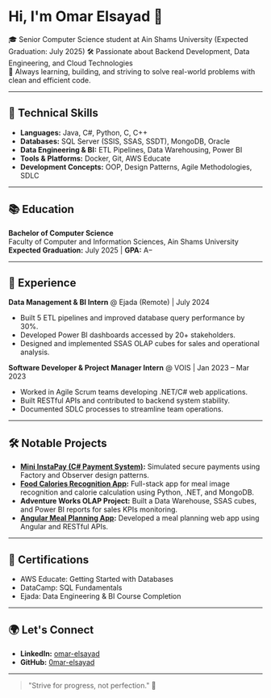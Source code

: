 # Hi, I'm Omar Elsayad 👋

🎓 Senior Computer Science student at Ain Shams University (Expected Graduation: July 2025) 
🛠️ Passionate about Backend Development, Data Engineering, and Cloud Technologies  
🚀 Always learning, building, and striving to solve real-world problems with clean and efficient code.

---

## 🔧 Technical Skills
- **Languages:** Java, C#, Python, C, C++
- **Databases:** SQL Server (SSIS, SSAS, SSDT), MongoDB, Oracle
- **Data Engineering & BI:** ETL Pipelines, Data Warehousing, Power BI
- **Tools & Platforms:** Docker, Git, AWS Educate
- **Development Concepts:** OOP, Design Patterns, Agile Methodologies, SDLC

---

## 📚 Education
**Bachelor of Computer Science**  
Faculty of Computer and Information Sciences, Ain Shams University  
**Expected Graduation:** July 2025 | **GPA:** A−

---

## 💼 Experience
**Data Management & BI Intern** @ Ejada (Remote) | July 2024  
- Built 5 ETL pipelines and improved database query performance by 30%.
- Developed Power BI dashboards accessed by 20+ stakeholders.
- Designed and implemented SSAS OLAP cubes for sales and operational analysis.

**Software Developer & Project Manager Intern** @ VOIS | Jan 2023 – Mar 2023  
- Worked in Agile Scrum teams developing .NET/C# web applications.
- Built RESTful APIs and contributed to backend system stability.
- Documented SDLC processes to streamline team operations.

---

## 🛠️ Notable Projects
- **[Mini InstaPay (C# Payment System)](https://github.com/Amrkhaledd13/Mini-InstaPay):** Simulated secure payments using Factory and Observer design patterns.
- **[Food Calories Recognition App](https://github.com/wantedali/Food_Calories):** Full-stack app for meal image recognition and calorie calculation using Python, .NET, and MongoDB.
- **Adventure Works OLAP Project:** Built a Data Warehouse, SSAS cubes, and Power BI reports for sales KPIs monitoring.
- **[Angular Meal Planning App](https://github.com/OmarSaid35/Meal_Planning):** Developed a meal planning web app using Angular and RESTful APIs.

---

## 📜 Certifications
- AWS Educate: Getting Started with Databases
- DataCamp: SQL Fundamentals
- Ejada: Data Engineering & BI Course Completion

---

## 🌍 Let's Connect
- **LinkedIn:** [omar-elsayad](https://www.linkedin.com/in/omar-elsayad-765936301/)
- **GitHub:** [0mar-elsayad](https://github.com/0mar-elsayad)

---

> "Strive for progress, not perfection." 🚀
